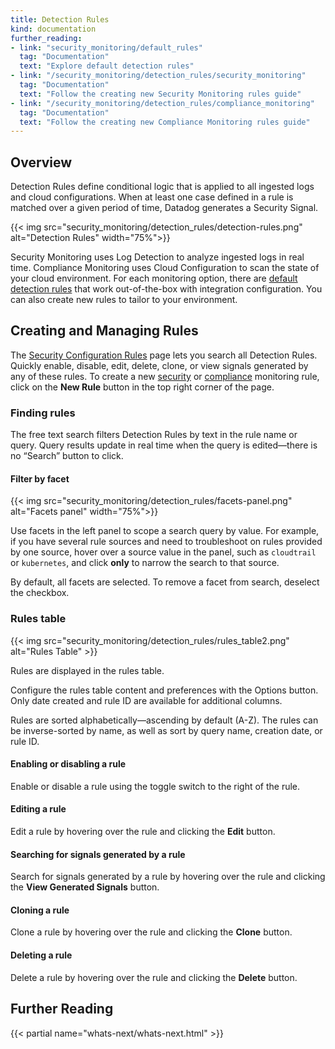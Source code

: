 ```yaml
---
title: Detection Rules
kind: documentation
further_reading:
- link: "security_monitoring/default_rules"
  tag: "Documentation"
  text: "Explore default detection rules"
- link: "/security_monitoring/detection_rules/security_monitoring"
  tag: "Documentation"
  text: "Follow the creating new Security Monitoring rules guide"
- link: "/security_monitoring/detection_rules/compliance_monitoring"
  tag: "Documentation"
  text: "Follow the creating new Compliance Monitoring rules guide"
---
```


## Overview

Detection Rules define conditional logic that is applied to all ingested logs and cloud configurations. When at least one case defined in a rule is matched over a given period of time, Datadog generates a Security Signal.

{{< img src="security_monitoring/detection_rules/detection-rules.png" alt="Detection Rules" width="75%">}}

Security Monitoring uses Log Detection to analyze ingested logs in real time. Compliance Monitoring uses Cloud Configuration to scan the state of your cloud environment. For each monitoring option, there are [default detection rules][1] that work out-of-the-box with integration configuration. You can also create new rules to tailor to your environment.

## Creating and Managing Rules

The [Security Configuration Rules][2] page lets you search all Detection Rules. Quickly enable, disable, edit, delete, clone, or view signals generated by any of these rules. To create a new [security][3] or [compliance][4] monitoring rule, click on the **New Rule** button in the top right corner of the page.

### Finding rules

The free text search filters Detection Rules by text in the rule name or query. Query results update in real time when the query is edited—there is no “Search” button to click.

#### Filter by facet

{{< img src="security_monitoring/detection_rules/facets-panel.png" alt="Facets panel" width="75%">}}

Use facets in the left panel to scope a search query by value. For example, if you have several rule sources and need to troubleshoot on rules provided by one source, hover over a source value in the panel, such as `cloudtrail` or `kubernetes`, and click **only** to narrow the search to that source.

By default, all facets are selected. To remove a facet from search, deselect the checkbox.

### Rules table

{{< img src="security_monitoring/detection_rules/rules_table2.png" alt="Rules Table"  >}}

Rules are displayed in the rules table.

Configure the rules table content and preferences with the Options button. Only date created and rule ID are available for additional columns.

Rules are sorted alphabetically—ascending by default (A-Z). The rules can be inverse-sorted by name, as well as sort by query name, creation date, or rule ID.

#### Enabling or disabling a rule

Enable or disable a rule using the toggle switch to the right of the rule.

#### Editing a rule

Edit a rule by hovering over the rule and clicking the **Edit** button.

#### Searching for signals generated by a rule

Search for signals generated by a rule by hovering over the rule and clicking the **View Generated Signals** button.

#### Cloning a rule

Clone a rule by hovering over the rule and clicking the **Clone** button.

#### Deleting a rule

Delete a rule by hovering over the rule and clicking the **Delete** button.

## Further Reading
{{< partial name="whats-next/whats-next.html" >}}

[1]: /security_monitoring/default_rules/
[2]: https://app.datadoghq.com/security/configuration/rules
[3]: /security_monitoring/detection_rules/security_monitoring
[4]: /security_monitoring/detection_rules/compliance_monitoring
